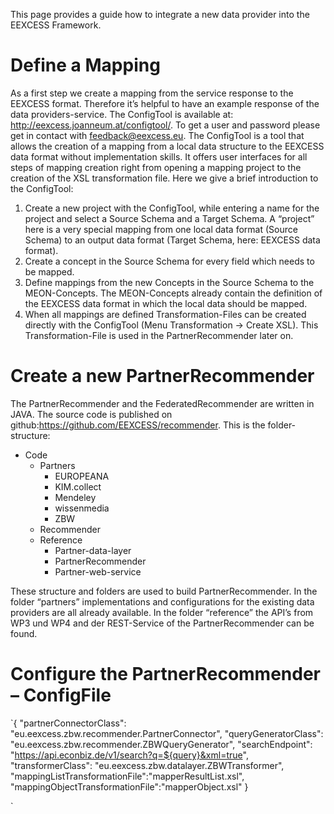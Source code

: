 This page provides a guide how to integrate a new data provider into the EEXCESS Framework. 

# Define a Mapping

As a first step we create a mapping from the service response to the EEXCESS format. Therefore it’s helpful to have an example response of the data providers-service. The ConfigTool is available at: http://eexcess.joanneum.at/configtool/. To get a user and password please get in contact with feedback@eexcess.eu.
The ConfigTool is a tool that allows the creation of a mapping from a local data structure to the EEXCESS data format without implementation skills. It offers user interfaces for all steps of mapping creation right from opening a mapping project to the creation of the XSL transformation file.
Here we give a brief introduction to the ConfigTool: 

1. Create a new project with the ConfigTool, while entering a name for the project and select a Source Schema and a Target Schema. 
A “project” here is a very special mapping from one local data format (Source Schema) to an output data format (Target Schema, here: EEXCESS data format).
2. Create a concept in the Source Schema for every field which needs to be mapped. 
3. Define mappings from the new Concepts in the Source Schema to the MEON-Concepts. The MEON-Concepts already contain the definition of the EEXCESS data format in which the local data should be mapped. 
4. When all mappings are defined Transformation-Files can be created directly with the ConfigTool (Menu Transformation -> Create XSL). This Transformation-File is used in the PartnerRecommender later on.

# Create a new PartnerRecommender
The PartnerRecommender and the FederatedRecommender are written in JAVA. The source code is published on github:https://github.com/EEXCESS/recommender.
This is the folder-structure:

* Code
  * Partners
    * EUROPEANA
    * KIM.collect
    * Mendeley
    * wissenmedia
    * ZBW
  * Recommender
  * Reference
    * Partner-data-layer
    * PartnerRecommender
    * Partner-web-service

These structure and folders are used to build PartnerRecommender. In the folder “partners” implementations and configurations for the existing data providers are all already available. In the folder “reference” the API’s from WP3 und WP4 and der REST-Service of the PartnerRecommender can be found. 

# Configure the PartnerRecommender – ConfigFile

`{
  "partnerConnectorClass": "eu.eexcess.zbw.recommender.PartnerConnector",
  "queryGeneratorClass": "eu.eexcess.zbw.recommender.ZBWQueryGenerator",
  "searchEndpoint": "https://api.econbiz.de/v1/search?q=${query}&xml=true",
  "transformerClass": "eu.eexcess.zbw.datalayer.ZBWTransformer",
  "mappingListTransformationFile":"mapperResultList.xsl",
  "mappingObjectTransformationFile":"mapperObject.xsl"
}

`